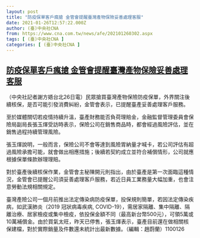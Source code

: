 ```yaml
---
layout: post
title: "防疫保單客戶瘋搶 金管會提醒臺灣產物保險妥善處理客服"
date: 2021-01-26T12:57:22.000Z
author: (臺)中央社CNA
from: https://www.cna.com.tw/news/afe/202101260302.aspx
tags: [ (臺)中央社CNA ]
categories: [ (臺)中央社CNA ]
---
```

<!--1611665842000-->
[防疫保單客戶瘋搶 金管會提醒臺灣產物保險妥善處理客服](https://www.cna.com.tw/news/afe/202101260302.aspx)
------

<div>
<div></div><div class="paragraph"><p>（中央社記者謝方娪台北26日電）民眾搶買臺灣產物保險防疫保單，外界關注後續核保，是否可能引發消費糾紛，金管會表示，已提醒臺產妥善處理客戶服務。</p><p>至於媒體關切若疫情持續升溫，臺產財務能否負荷理賠金，金融監督管理委員會保險局副局長張玉煇受訪時表示，保險公司在銷售商品時，都會經過風險評估，並在銷售過程持續管理風險。</p><p>張玉煇說明，一般而言，保險公司不會等達到風險胃納量才喊卡，若公司評估有超過風險承擔可能，就會做出相應措施；後續若契約成立並符合補償情形，公司就應根據保單條款辦理理賠。</p><p>對於臺產後續核保作業，金管會主秘陳開元則指出，由於臺產是第一次面臨這種情況，金管會已提醒公司須妥善處理客戶服務，若近日員工業務量大幅加重，也會注意勞動法規相關規定。</p><p>臺灣產險公司一個月前推出法定傳染病防疫保單，投保規則簡單，若因法定傳染疾病，如武漢肺炎（2019 冠狀病毒疾病, COVID-19），需居家隔離、集中隔離、隔離治療、居家檢疫或集中檢疫，依投保金額不同（最高新台幣500元），可領5萬或10萬補償金。由於買氣太旺，昨天已停售，張玉煇表示，臺產目前還在做相關核保建檔，對於實際銷量及件數還未統計出最新數據。（編輯：趙蔚蘭）1100126</p></div>
</div>
